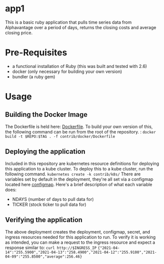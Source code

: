 # app1
This is a basic ruby application that pulls time series data from Alphavantage over a period of days, returns the closing costs and average closing price.

# Pre-Requisites
- a functional installation of Ruby (this was built and tested with 2.6)
- docker (only necessary for building your own version)
- bundler (a ruby gem)

# Usage
## Building the Docker Image
The Dockerfile is held here: [Dockerfile](contrib/docker/Dockerfile).  To build your own version of this, the following command can be run from the root of the repository. :
```docker build -t $REPO:$TAG . -f contrib/docker/Dockerfile```

## Deploying the application 
Included in this repository are kubernetes resource definitions for deploying this application to a kube cluster.  To deploy this to a kube cluster, run the following command.
```kubernetes create -k contrib/k8s/```
There are variables set by default in the deployment, they're all set via a configmap located here [configmap](contrib/k8s/configmap.yaml).  Here's a brief description of what each variable does:
* NDAYS (number of days to pull data for)
* TICKER (stock ticker to pull data for)

## Verifying the application
The above deployment creates the deployment, configmap, secret, and ingress resources needed for this application to run.  To verify it is working as intended, you can make a request to the ingress resource and expect a response similar to:
```curl http://$INGRESS_IP```
```{"2021-04-14":"255.5900","2021-04-13":"258.4900","2021-04-12":"255.9100","2021-04-09":"255.8500","average":256.46}```
